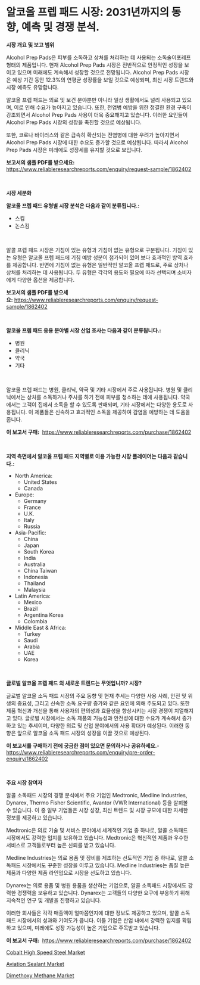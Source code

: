 <p><h1>알코올 프렙 패드 시장: 2031년까지의 동향, 예측 및 경쟁 분석.</h1></p><p><strong>시장 개요 및 보고 범위</strong></p>
<p><p>Alcohol Prep Pads은 피부를 소독하고 상처를 처리하는 데 사용되는 소독술이포레프 형태의 제품입니다. 현재 Alcohol Prep Pads 시장은 전반적으로 안정적인 성장을 보이고 있으며 미래에도 계속해서 성장할 것으로 전망됩니다. Alcohol Prep Pads 시장은 예상 기간 동안 12.3%의 연평균 성장률을 보일 것으로 예상되며, 최신 시장 트렌드와 시장 예측도 유망합니다. </p><p>알코올 프렙 패드는 의료 및 보건 분야뿐만 아니라 일상 생활에서도 널리 사용되고 있으며, 이로 인해 수요가 높아지고 있습니다. 또한, 전염병 예방을 위한 청결한 환경 구축이 강조되면서 Alcohol Prep Pads 사용이 더욱 중요해지고 있습니다. 이러한 요인들이 Alcohol Prep Pads 시장의 성장을 촉진할 것으로 예상됩니다.</p><p>또한, 코로나 바이러스와 같은 급속히 확산되는 전염병에 대한 우려가 높아지면서 Alcohol Prep Pads 시장에 대한 수요도 증가할 것으로 예상됩니다. 따라서 Alcohol Prep Pads 시장은 미래에도 성장세를 유지할 것으로 보입니다.</p></p>
<p><strong>보고서의 샘플 PDF를 받으세요:</strong> <a href="https://www.reliableresearchreports.com/enquiry/request-sample/1862402">https://www.reliableresearchreports.com/enquiry/request-sample/1862402</a></p>
<p>&nbsp;</p>
<p><strong>시장 세분화</strong></p>
<p><strong>알코올 프렙 패드 유형별 시장 분석은 다음과 같이 분류됩니다.:</strong></p>
<p><ul><li>스킴</li><li>논스킴</li></ul></p>
<p>&nbsp;</p>
<p><p>알콜 프렙 패드 시장은 기침이 있는 유형과 기침이 없는 유형으로 구분됩니다. 기침이 있는 유형은 알코올 프렙 패드에 기침 예방 성분이 첨가되어 있어 보다 효과적인 방역 효과를 제공합니다. 반면에 기침이 없는 유형은 일반적인 알코올 프렙 패드로, 주로 상처나 상처를 처리하는 데 사용됩니다. 두 유형은 각각의 용도와 필요에 따라 선택되며 소비자에게 다양한 옵션을 제공합니다.</p></p>
<p><strong>보고서의 샘플 PDF를 받으세요:</strong>&nbsp;<a href="https://www.reliableresearchreports.com/enquiry/request-sample/1862402">https://www.reliableresearchreports.com/enquiry/request-sample/1862402</a></p>
<p>&nbsp;</p>
<p><strong> 알코올 프렙 패드 응용 분야별 시장 산업 조사는 다음과 같이 분류됩니다.:</strong></p>
<p><ul><li>병원</li><li>클리닉</li><li>약국</li><li>기타</li></ul></p>
<p>&nbsp;</p>
<p><p>알코올 프렙 패드는 병원, 클리닉, 약국 및 기타 시장에서 주로 사용됩니다. 병원 및 클리닉에서는 상처를 소독하거나 주사를 하기 전에 피부를 청소하는 데에 사용됩니다. 약국에서는 고객이 집에서 소독을 할 수 있도록 판매되며, 기타 시장에서는 다양한 용도로 사용됩니다. 이 제품들은 신속하고 효과적인 소독을 제공하여 감염을 예방하는 데 도움을 줍니다.</p></p>
<p><strong>이 보고서 구매:</strong>&nbsp; <a href="https://www.reliableresearchreports.com/purchase/1862402">https://www.reliableresearchreports.com/purchase/1862402</a></p>
<p>&nbsp;</p>
<p><strong>지역 측면에서 알코올 프렙 패드 지역별로 이용 가능한 시장 플레이어는 다음과 같습니다.:</strong></p>
<p><ul>
    <li>
        North America:
        <ul>
            <li>United States</li>
            <li>Canada</li>
        </ul>
    </li>
    <li>
        Europe:
        <ul>
            <li>Germany</li>
            <li>France</li>
            <li>U.K.</li>
            <li>Italy</li>
            <li>Russia</li>
        </ul>
    </li>
    <li>
        Asia-Pacific:
        <ul>
            <li>China</li>
            <li>Japan</li>
            <li>South Korea</li>
            <li>India</li>
            <li>Australia</li>
            <li>China Taiwan</li>
            <li>Indonesia</li>
            <li>Thailand</li>
            <li>Malaysia</li>
        </ul>
    </li>
    <li>
        Latin America:
        <ul>
            <li>Mexico</li>
            <li>Brazil</li>
            <li>Argentina Korea</li>
            <li>Colombia</li>
        </ul>
    </li>
    <li>
        Middle East & Africa:
        <ul>
            <li>Turkey</li>
            <li>Saudi</li>
            <li>Arabia</li>
            <li>UAE</li>
            <li>Korea</li>
        </ul>
    </li>
    </ul></p>
<p>&nbsp;</p>
<p><strong>글로벌 알코올 프렙 패드 의 새로운 트렌드는 무엇입니까? 시장?</strong></p>
<p><p>글로벌 알코올 소독 패드 시장의 주요 동향 및 현재 추세는 다양한 사용 사례, 안전 및 위생의 중요성, 그리고 신속한 소독 요구량 증가와 같은 요인에 의해 주도되고 있다. 또한 제품 혁신과 개선을 통해 사용자의 편의성과 효율성을 향상시키는 시장 경쟁이 치열해지고 있다. 글로벌 시장에서는 소독 제품의 기능성과 안전성에 대한 수요가 계속해서 증가하고 있는 추세이며, 다양한 의료 및 산업 분야에서의 사용 확대가 예상된다. 이러한 동향은 앞으로 알코올 소독 패드 시장의 성장을 이끌 것으로 예상된다.</p></p>
<p><strong>이 보고서를 구매하기 전에 궁금한 점이 있으면 문의하거나 공유하세요.</strong>- <a href="https://www.reliableresearchreports.com/enquiry/pre-order-enquiry/1862402">https://www.reliableresearchreports.com/enquiry/pre-order-enquiry/1862402</a></p>
<p>&nbsp;</p>
<p><strong>주요 시장 참여자</strong></p>
<p><p>알콜 소독패드 시장의 경쟁 분석에서 주요 기업인 Medtronic, Medline Industries, Dynarex, Thermo Fisher Scientific, Avantor (VWR International) 등을 살펴볼 수 있습니다. 이 중 일부 기업들은 시장 성장, 최신 트렌드 및 시장 규모에 대한 자세한 정보를 제공하고 있습니다.</p><p>Medtronic은 의료 기술 및 서비스 분야에서 세계적인 기업 중 하나로, 알콜 소독패드 시장에서도 강력한 입지를 보유하고 있습니다. Medtronic은 혁신적인 제품과 우수한 서비스로 고객들로부터 높은 신뢰를 받고 있습니다.</p><p>Medline Industries는 의료 용품 및 장비를 제조하는 선도적인 기업 중 하나로, 알콜 소독패드 시장에서도 꾸준한 성장을 이루고 있습니다. Medline Industries는 품질 높은 제품과 다양한 제품 라인업으로 시장을 선도하고 있습니다.</p><p>Dynarex는 의료 용품 및 병원 용품을 생산하는 기업으로, 알콜 소독패드 시장에서도 강력한 경쟁력을 보유하고 있습니다. Dynarex는 고객들의 다양한 요구에 부응하기 위해 지속적인 연구 및 개발을 진행하고 있습니다.</p><p>이러한 회사들은 각각 매출액이 얼마쯤인지에 대한 정보도 제공하고 있으며, 알콜 소독패드 시장에서의 성과와 기여도가 큽니다. 이들 기업은 산업 내에서 강력한 입지를 확립하고 있으며, 미래에도 성장 가능성이 높은 기업으로 주목받고 있습니다.</p></p>
<p><strong>이 보고서 구매:</strong>&nbsp;&nbsp;<a href="https://www.reliableresearchreports.com/purchase/1862402">https://www.reliableresearchreports.com/purchase/1862402</a></p>
<p><p><a href="https://github.com/bobicer/Market-Research-Report-List-2/blob/main/cobalt-high-speed-steel-market.md">Cobalt High Speed Steel Market</a></p><p><a href="https://github.com/timeliteaut/Market-Research-Report-List-1/blob/main/aviation-sealant-market.md">Aviation Sealant Market</a></p><p><a href="https://github.com/seekum/Market-Research-Report-List-1/blob/main/dimethoxy-methane-market.md">Dimethoxy Methane Market</a></p></p>
